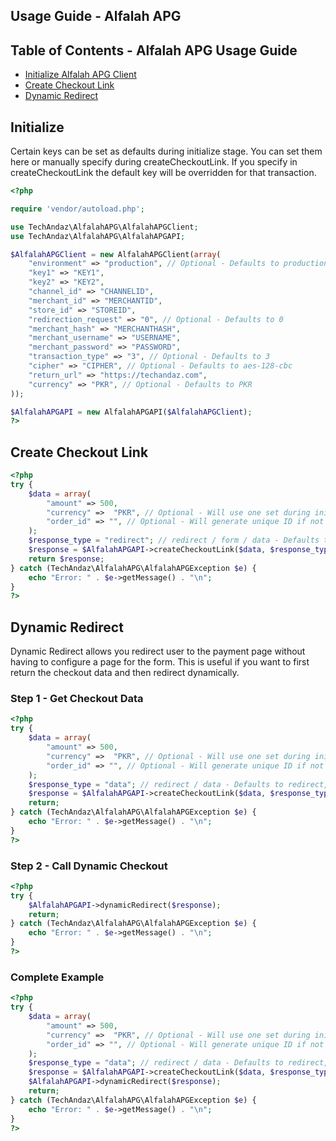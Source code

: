 
## Usage Guide - Alfalah APG
## Table of Contents - Alfalah APG Usage Guide
- [Initialize Alfalah APG Client](#initialize)
- [Create Checkout Link](#create-checkout-link)
- [Dynamic Redirect](#dynamic-redirect)
## Initialize

Certain keys can be set as defaults during initialize stage. You can set them here or manually specify during createCheckoutLink. If you specify in createCheckoutLink the default key will be overridden for that transaction.

```php
<?php

require 'vendor/autoload.php';

use TechAndaz\AlfalahAPG\AlfalahAPGClient;
use TechAndaz\AlfalahAPG\AlfalahAPGAPI;

$AlfalahAPGClient = new AlfalahAPGClient(array(
    "environment" => "production", // Optional - Defaults to production. Options are: sandbox / production
    "key1" => "KEY1",
    "key2" => "KEY2",
    "channel_id" => "CHANNELID",
    "merchant_id" => "MERCHANTID",
    "store_id" => "STOREID",
    "redirection_request" => "0", // Optional - Defaults to 0
    "merchant_hash" => "MERCHANTHASH",
    "merchant_username" => "USERNAME",
    "merchant_password" => "PASSWORD",
    "transaction_type" => "3", // Optional - Defaults to 3
    "cipher" => "CIPHER", // Optional - Defaults to aes-128-cbc
    "return_url" => "https://techandaz.com",
    "currency" => "PKR", // Optional - Defaults to PKR
));

$AlfalahAPGAPI = new AlfalahAPGAPI($AlfalahAPGClient);
?>
```
## Create Checkout Link


```php
<?php
try {
    $data = array(
        "amount" => 500,
        "currency" =>  "PKR", // Optional - Will use one set during initializing
        "order_id" => "", // Optional - Will generate unique ID if not provided
    );
    $response_type = "redirect"; // redirect / form / data - Defaults to redirect, Redirect will automatically redirect user to payment page, form will return html form with fields and values, data will return array with all values
    $response = $AlfalahAPGAPI->createCheckoutLink($data, $response_type);
    return $response;
} catch (TechAndaz\AlfalahAPG\AlfalahAPGException $e) {
    echo "Error: " . $e->getMessage() . "\n";
}
?>
```
## Dynamic Redirect

Dynamic Redirect allows you redirect user to the payment page without having to configure a page for the form. This is useful if you want to first return the checkout data and then redirect dynamically.

### Step 1 - Get Checkout Data

```php
<?php
try {
    $data = array(
        "amount" => 500,
        "currency" =>  "PKR", // Optional - Will use one set during initializing
        "order_id" => "", // Optional - Will generate unique ID if not provided
    );
    $response_type = "data"; // redirect / data - Defaults to redirect, Redirect will automatically redirect user to payment page, data will return array with all values
    $response = $AlfalahAPGAPI->createCheckoutLink($data, $response_type);
    return;
} catch (TechAndaz\AlfalahAPG\AlfalahAPGException $e) {
    echo "Error: " . $e->getMessage() . "\n";
}
?>
```


### Step 2 - Call Dynamic Checkout

```php
<?php
try {
    $AlfalahAPGAPI->dynamicRedirect($response);
    return;
} catch (TechAndaz\AlfalahAPG\AlfalahAPGException $e) {
    echo "Error: " . $e->getMessage() . "\n";
}
?>
```


### Complete Example 

```php
<?php
try {
    $data = array(
        "amount" => 500,
        "currency" =>  "PKR", // Optional - Will use one set during initializing
        "order_id" => "", // Optional - Will generate unique ID if not provided
    );
    $response_type = "data"; // redirect / data - Defaults to redirect, Redirect will automatically redirect user to payment page, data will return array with all values
    $response = $AlfalahAPGAPI->createCheckoutLink($data, $response_type);
    $AlfalahAPGAPI->dynamicRedirect($response);
    return;
} catch (TechAndaz\AlfalahAPG\AlfalahAPGException $e) {
    echo "Error: " . $e->getMessage() . "\n";
}
?>
```
